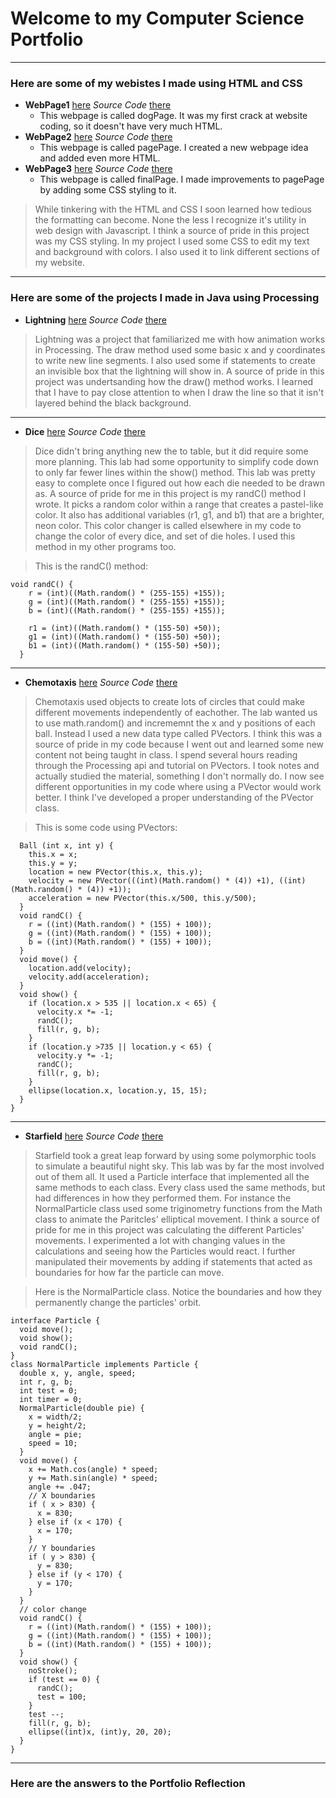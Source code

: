 # Welcome to my Computer Science Portfolio
---

### Here are some of my webistes I made using HTML and CSS


* **WebPage1** [here](https://amentw.github.io/testWeb/dogPage/) *Source Code* [there](https://github.com/AmentW/testWeb/)
  * This webpage is called dogPage. It was my first crack at website coding, so it doesn't have very much HTML.
* **WebPage2** [here](https://amentw.github.io/testWeb/pagePage) *Source Code* [there](https://github.com/AmentW/testWeb/)
  * This webpage is called pagePage. I created a new webpage idea and added even more HTML.
* **WebPage3** [here](https://amentw.github.io/testWeb/finalPage) *Source Code* [there](https://github.com/AmentW/testWeb/)
  * This webpage is called finalPage. I made improvements to pagePage by adding some CSS styling to it.
> While tinkering with the HTML and CSS I soon learned how tedious the formatting can become. None the less I recognize it's utility in web design with Javascript. I think a source of pride in this project was my CSS styling. In my project I used some CSS to edit my text and background with colors. I also used it to link different sections of my website.

***

### Here are some of the projects I made in Java using Processing
* **Lightning** [here](https://amentw.github.io/lightning2/Lightning/) *Source Code* [there](https://github.com/AmentW/lightning2)
> Lightning was a project that familiarized me with how animation works in Processing. The draw method used some basic x and y coordinates to write new line segments. I also used some if statements to create an invisible box that the lightning will show in. A source of pride in this project was undertsanding how the draw() method works. I learned that I have to pay close attention to when I draw the line so that it isn't layered behind the black background.

***
* **Dice** [here](https://amentw.github.io/dice3/Dice) *Source Code* [there](https://github.com/AmentW/lightning2)
> Dice didn't bring anything new the to table, but it did require some more planning. This lab had some opportunity to simplify code down to only far fewer lines within the show() method. This lab was pretty easy to complete once I figured out how each die needed to be drawn as. A source of pride for me in this project is my randC() method I wrote. It picks a random color within a range that creates a pastel-like color. It also has additional variables (r1, g1, and b1) that are a brighter, neon color. This color changer is called elsewhere in my code to change the color of every dice, and set of die holes. I used this method in my other programs too.

>This is the randC() method:
```
void randC() {
    r = (int)((Math.random() * (255-155) +155));
    g = (int)((Math.random() * (255-155) +155));
    b = (int)((Math.random() * (255-155) +155));

    r1 = (int)((Math.random() * (155-50) +50));
    g1 = (int)((Math.random() * (155-50) +50));
    b1 = (int)((Math.random() * (155-50) +50));
  }
```
***
* **Chemotaxis** [here](https://amentw.github.io/chemotaxis4/) *Source Code* [there](https://github.com/AmentW/chemotaxis4)
> Chemotaxis used objects to create lots of circles that could make different movements independently of eachother. The lab wanted us to use math.random() and incrememnt the x and y positions of each ball. Instead I used a new data type called PVectors. I think this was a source of pride in my code because I went out and learned some new content not being taught in class. I spend several hours reading through the Processing api and tutorial on PVectors. I took notes and actually studied the material, something I don't normally do. I now see different opportunities in my code where using a PVector would work better. I think I've developed a proper understanding of the PVector class. 

>This is some code using PVectors:
```
  Ball (int x, int y) {
    this.x = x;
    this.y = y;
    location = new PVector(this.x, this.y);
    velocity = new PVector(((int)(Math.random() * (4)) +1), ((int)(Math.random() * (4)) +1));
    acceleration = new PVector(this.x/500, this.y/500);
  }
  void randC() {
    r = ((int)(Math.random() * (155) + 100));
    g = ((int)(Math.random() * (155) + 100));
    b = ((int)(Math.random() * (155) + 100));
  }
  void move() {
    location.add(velocity);
    velocity.add(acceleration);
  }
  void show() {
    if (location.x > 535 || location.x < 65) {
      velocity.x *= -1;
      randC();
      fill(r, g, b);
    }
    if (location.y >735 || location.y < 65) {
      velocity.y *= -1;
      randC();
      fill(r, g, b);
    }
    ellipse(location.x, location.y, 15, 15);
  }
}
```
***
* **Starfield** [here](https://amentw.github.io/starfield5/starfield) *Source Code* [there](https://github.com/AmentW/starfield5)
> Starfield took a great leap forward by using some polymorphic tools to simulate a beautiful night sky. This lab was by far the most involved out of them all. It used a Particle interface that implemented all the same methods to each class. Every class used the same methods, but had differences in how they performed them. For instance the NormalParticle class used some triginometry functions from the Math class to animate the Paritcles' elliptical movement. I think a source of pride for me in this project was calculating the different Particles' movements. I experimented a lot with changing values in the calculations and seeing how the Particles would react. I further manipulated their movements by adding if statements that acted as boundaries for how far the particle can move. 

> Here is the NormalParticle class. Notice the boundaries and how they permanently change the particles' orbit.
```
interface Particle {
  void move();
  void show();
  void randC();
}
class NormalParticle implements Particle {
  double x, y, angle, speed;
  int r, g, b;
  int test = 0;
  int timer = 0;
  NormalParticle(double pie) {
    x = width/2;
    y = height/2;
    angle = pie;
    speed = 10;
  }
  void move() {
    x += Math.cos(angle) * speed;
    y += Math.sin(angle) * speed;
    angle += .047;
    // X boundaries
    if ( x > 830) {
      x = 830;
    } else if (x < 170) {
      x = 170;
    }
    // Y boundaries
    if ( y > 830) {
      y = 830;
    } else if (y < 170) {
      y = 170;
    }
  }
  // color change
  void randC() {
    r = ((int)(Math.random() * (155) + 100));
    g = ((int)(Math.random() * (155) + 100));
    b = ((int)(Math.random() * (155) + 100));
  }
  void show() {
    noStroke();
    if (test == 0) {
      randC();
      test = 100;
    }
    test --;
    fill(r, g, b);
    ellipse((int)x, (int)y, 20, 20);
  }
}
```
***

### Here are the answers to the Portfolio Reflection
